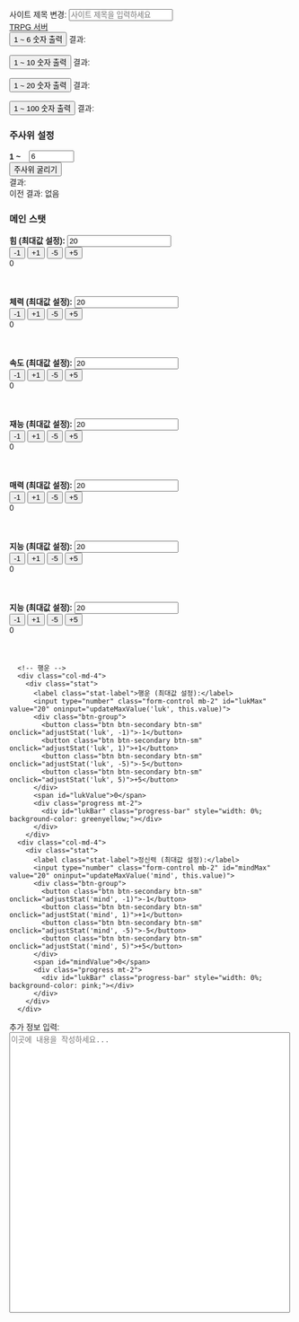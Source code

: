 <!DOCTYPE html>
<html lang="ko">
<head>
  <meta charset="UTF-8">
  <meta name="viewport" content="width=device-width, initial-scale=1.0">
  <title>TRPG 서버</title>
  <!-- Bootstrap CSS -->
  <link href="https://stackpath.bootstrapcdn.com/bootstrap/4.5.2/css/bootstrap.min.css" rel="stylesheet">
  <style>
    body {
      font-family: Arial, sans-serif;
      padding: 20px;
    }
    .stat {
      margin-bottom: 20px;
    }
    .progress {
      height: 30px;
      width: 100%;
    }
    .btn-group {
      margin-right: 10px;
    }
    .stat-label {
      font-weight: bold;
    }
    .large-textarea {
      width: 500px;
      height: 500px !important;
      resize:  none;
    }
    .dice-section {
      margin-top: 30px;
      padding: 20px;
      border: 1px solid #ccc;
      border-radius: 10px;
      background-color: #f9f9f9;
    }
    .dice-settings {
      display: flex;
      align-items: center;
    }
    .dice-settings span {
      margin-right: 10px;
      font-weight: bold;
    }
    .dice-settings input {
      width: 80px;
      margin-left: 5px;
    }
  </style>
</head>
<body>

  <!-- 사이트 제목 변경 -->
  <div class="mb-4">
    <label for="siteTitle">사이트 제목 변경:</label>
    <input type="text" id="siteTitle" class="form-control" placeholder="사이트 제목을 입력하세요" oninput="updateTitle()">
  </div>

  <!-- Navbar -->
  <nav class="navbar navbar-dark bg-dark">
    <a class="navbar-brand" href="#" id="navbarTitle">TRPG 서버</a>
  </nav>

  <!-- 주사위 버튼 -->
  <div class="mt-4">
    <button id="roll1to6Btn" class="btn btn-primary mr-3">1 ~ 6 숫자 출력</button>
    <span id="roll1to6Result">결과: </span>
    <br><br>
    <button id="roll1to9Btn" class="btn btn-primary mr-3">1 ~ 10 숫자 출력</button>
    <span id="roll1to9Result">결과: </span>
    <br><br>
    <button id="roll1to20Btn" class="btn btn-primary mr-3">1 ~ 20 숫자 출력</button>
    <span id="roll1to20Result">결과: </span>
    <br><br>
    <button id="roll1to100Btn" class="btn btn-primary mr-3">1 ~ 100 숫자 출력</button>
    <span id="roll1to100Result">결과: </span>
  </div>

  <!-- 커스텀 주사위 설정 -->
  <h3 class="mt-4">주사위 설정</h3>
  <div class="dice-settings">
    <span>1 ~</span>
    <input type="number" id="diceMax" class="form-control" value="6" min="1" placeholder="최댓값 입력">
  </div>
  <button id="rollCustomDiceBtn" class="btn btn-primary mt-3">주사위 굴리기</button>
  <div class="mt-3">
    <span id="customDiceResult">결과: </span><br>
    <span id="previousDiceResult">이전 결과: 없음</span>
  </div>

  <!-- 메인 스탯 -->
  <h3 class="mt-5">메인 스탯</h3>
  <div class="container">
    <!-- 첫 번째 줄 -->
    <div class="row">
      <div class="col-md-4">
        <div class="stat">
          <label class="stat-label">힘 (최대값 설정):</label>
          <input type="number" class="form-control mb-2" id="strMax" value="20" oninput="updateMaxValue('str', this.value)">
          <div class="btn-group">
            <button class="btn btn-secondary btn-sm" onclick="adjustStat('str', -1)">-1</button>
            <button class="btn btn-secondary btn-sm" onclick="adjustStat('str', 1)">+1</button>
            <button class="btn btn-secondary btn-sm" onclick="adjustStat('str', -5)">-5</button>
            <button class="btn btn-secondary btn-sm" onclick="adjustStat('str', 5)">+5</button>
          </div>
          <span id="strValue">0</span>
          <div class="progress mt-2">
            <div id="strBar" class="progress-bar" style="width: 0%; background-color: yellow;"></div>
          </div>
        </div>
      </div>
      <div class="col-md-4">
        <div class="stat">
          <label class="stat-label">체력 (최대값 설정):</label>
          <input type="number" class="form-control mb-2" id="hpMax" value="20" oninput="updateMaxValue('hp', this.value)">
          <div class="btn-group">
            <button class="btn btn-secondary btn-sm" onclick="adjustStat('hp', -1)">-1</button>
            <button class="btn btn-secondary btn-sm" onclick="adjustStat('hp', 1)">+1</button>
            <button class="btn btn-secondary btn-sm" onclick="adjustStat('hp', -5)">-5</button>
            <button class="btn btn-secondary btn-sm" onclick="adjustStat('hp', 5)">+5</button>
          </div>
          <span id="hpValue">0</span>
          <div class="progress mt-2">
            <div id="hpBar" class="progress-bar" style="width: 0%; background-color: red;"></div>
          </div>
        </div>
      </div>
      <div class="col-md-4">
        <div class="stat">
          <label class="stat-label">속도 (최대값 설정):</label>
          <input type="number" class="form-control mb-2" id="speedMax" value="20" oninput="updateMaxValue('speed', this.value)">
          <div class="btn-group">
            <button class="btn btn-secondary btn-sm" onclick="adjustStat('speed', -1)">-1</button>
            <button class="btn btn-secondary btn-sm" onclick="adjustStat('speed', 1)">+1</button>
            <button class="btn btn-secondary btn-sm" onclick="adjustStat('speed', -5)">-5</button>
            <button class="btn btn-secondary btn-sm" onclick="adjustStat('speed', 5)">+5</button>
          </div>
          <span id="speedValue">0</span>
          <div class="progress mt-2">
            <div id="speedBar" class="progress-bar" style="width: 0%; background-color: skyblue;"></div>
          </div>
        </div>
      </div>
    </div>
    <!-- 두 번째 줄 -->
    <div class="row mt-4">
      <div class="col-md-4">
        <div class="stat">
          <label class="stat-label">재능 (최대값 설정):</label>
          <input type="number" class="form-control mb-2" id="talentMax" value="20" oninput="updateMaxValue('talent', this.value)">
          <div class="btn-group">
            <button class="btn btn-secondary btn-sm" onclick="adjustStat('talent', -1)">-1</button>
            <button class="btn btn-secondary btn-sm" onclick="adjustStat('talent', 1)">+1</button>
            <button class="btn btn-secondary btn-sm" onclick="adjustStat('talent', -5)">-5</button>
            <button class="btn btn-secondary btn-sm" onclick="adjustStat('talent', 5)">+5</button>
          </div>
          <span id="talentValue">0</span>
          <div class="progress mt-2">
            <div id="talentBar" class="progress-bar" style="width: 0%; background-color: purple;"></div>
          </div>
        </div>
      </div>
      <div class="col-md-4">
        <div class="stat">
          <label class="stat-label">매력 (최대값 설정):</label>
          <input type="number" class="form-control mb-2" id="charmMax" value="20" oninput="updateMaxValue('charm', this.value)">
          <div class="btn-group">
            <button class="btn btn-secondary btn-sm" onclick="adjustStat('charm', -1)">-1</button>
            <button class="btn btn-secondary btn-sm" onclick="adjustStat('charm', 1)">+1</button>
            <button class="btn btn-secondary btn-sm" onclick="adjustStat('charm', -5)">-5</button>
            <button class="btn btn-secondary btn-sm" onclick="adjustStat('charm', 5)">+5</button>
          </div>
          <span id="charmValue">0</span>
          <div class="progress mt-2">
            <div id="charmBar" class="progress-bar" style="width: 0%; background-color: pink;"></div>
          </div>
        </div>
      </div>
      <div class="col-md-4">
        <div class="stat">
          <label class="stat-label">지능 (최대값 설정):</label>
          <input type="number" class="form-control mb-2" id="intMax" value="20" oninput="updateMaxValue('int', this.value)">
          <div class="btn-group">
            <button class="btn btn-secondary btn-sm" onclick="adjustStat('int', -1)">-1</button>
            <button class="btn btn-secondary btn-sm" onclick="adjustStat('int', 1)">+1</button>
            <button class="btn btn-secondary btn-sm" onclick="adjustStat('int', -5)">-5</button>
            <button class="btn btn-secondary btn-sm" onclick="adjustStat('int', 5)">+5</button>
          </div>
          <span id="intValue">0</span>
          <div class="progress mt-2">
            <div id="intBar" class="progress-bar" style="width: 0%; background-color: blue;"></div>
          </div>
        </div>
      </div>
    </div>
  </div>

  <div class="container">
    <div class="row">
      <!-- 지능 -->
      <div class="col-md-4">
        <div class="stat">
          <label class="stat-label">지능 (최대값 설정):</label>
          <input type="number" class="form-control mb-2" id="intMax" value="20" oninput="updateMaxValue('int', this.value)">
          <div class="btn-group">
            <button class="btn btn-secondary btn-sm" onclick="adjustStat('int', -1)">-1</button>
            <button class="btn btn-secondary btn-sm" onclick="adjustStat('int', 1)">+1</button>
            <button class="btn btn-secondary btn-sm" onclick="adjustStat('int', -5)">-5</button>
            <button class="btn btn-secondary btn-sm" onclick="adjustStat('int', 5)">+5</button>
          </div>
          <span id="intValue">0</span>
          <div class="progress mt-2">
            <div id="intBar" class="progress-bar" style="width: 0%; background-color: cornflowerblue;"></div>
          </div>
        </div>
      </div>

      <!-- 행운 -->
      <div class="col-md-4">
        <div class="stat">
          <label class="stat-label">행운 (최대값 설정):</label>
          <input type="number" class="form-control mb-2" id="lukMax" value="20" oninput="updateMaxValue('luk', this.value)">
          <div class="btn-group">
            <button class="btn btn-secondary btn-sm" onclick="adjustStat('luk', -1)">-1</button>
            <button class="btn btn-secondary btn-sm" onclick="adjustStat('luk', 1)">+1</button>
            <button class="btn btn-secondary btn-sm" onclick="adjustStat('luk', -5)">-5</button>
            <button class="btn btn-secondary btn-sm" onclick="adjustStat('luk', 5)">+5</button>
          </div>
          <span id="lukValue">0</span>
          <div class="progress mt-2">
            <div id="lukBar" class="progress-bar" style="width: 0%; background-color: greenyellow;"></div>
          </div>
        </div>
      <div class="col-md-4">
        <div class="stat">
          <label class="stat-label">정신력 (최대값 설정):</label>
          <input type="number" class="form-control mb-2" id="mindMax" value="20" oninput="updateMaxValue('mind', this.value)">
          <div class="btn-group">
            <button class="btn btn-secondary btn-sm" onclick="adjustStat('mind', -1)">-1</button>
            <button class="btn btn-secondary btn-sm" onclick="adjustStat('mind', 1)">+1</button>
            <button class="btn btn-secondary btn-sm" onclick="adjustStat('mind', -5)">-5</button>
            <button class="btn btn-secondary btn-sm" onclick="adjustStat('mind', 5)">+5</button>
          </div>
          <span id="mindValue">0</span>
          <div class="progress mt-2">
            <div id="lukBar" class="progress-bar" style="width: 0%; background-color: pink;"></div>
          </div>
        </div>
      </div>

  <!-- 추가 정보 입력란 -->
  <div class="my-4">
    <label for="mainStatNote">추가 정보 입력:</label>
    <textarea id="mainStatNote" class="form-control large-textarea" placeholder="이곳에 내용을 작성하세요..."></textarea>
  </div>

  <!-- Scripts -->
  <script>
    function updateTitle() {
      const title = document.getElementById('siteTitle').value;
      document.title = title;
      document.getElementById('navbarTitle').textContent = title;
    }

    const maxValues = {
      str: 20,
      hp: 20,
      speed: 20,
      talent: 20,
      charm: 20,
      int: 20,
      attack: 20,
      defense: 20,
      blackspark: 20,
      mind:20
    };

    function updateMaxValue(stat, max) {
      maxValues[stat] = parseInt(max) || 20;
    }

    function adjustStat(stat, amount) {
      const valueElement = document.getElementById(stat + 'Value');
      let currentValue = parseInt(valueElement.textContent);
      const newValue = Math.min(maxValues[stat], Math.max(0, currentValue + amount));
      valueElement.textContent = newValue;

      const progressBar = document.getElementById(stat + 'Bar');
      progressBar.style.width = (newValue / maxValues[stat]) * 100 + '%';
    }

    function rollDice(max, resultId) {
      const previous = document.getElementById(resultId).textContent.split(': ')[1] || '없음';
      const result = Math.floor(Math.random() * max) + 1;
      document.getElementById(resultId).textContent = `결과: ${result} (이전: ${previous})`;
    }

    document.getElementById('roll1to6Btn').addEventListener('click', () => rollDice(6, 'roll1to6Result'));
    document.getElementById('roll1to9Btn').addEventListener('click', () => rollDice(10, 'roll1to9Result'));
    document.getElementById('roll1to20Btn').addEventListener('click', () => rollDice(20, 'roll1to20Result'));
    document.getElementById('roll1to100Btn').addEventListener('click', () => rollDice(100, 'roll1to100Result'));

    let previousResult = "없음";
    document.getElementById('rollCustomDiceBtn').addEventListener('click', function () {
      const max = parseInt(document.getElementById('diceMax').value, 10);

      if (isNaN(max) || max < 1) {
        alert('올바른 최댓값을 입력하세요. (1 이상)');
        return;
      }

      const result = Math.floor(Math.random() * max) + 1;
      document.getElementById('customDiceResult').textContent = `결과: ${result}`;
      document.getElementById('previousDiceResult').textContent = `이전 결과: ${previousResult}`;
      previousResult = result;
    });
  </script>
</body>
</html>
